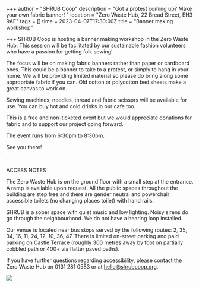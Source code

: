 +++
author = "SHRUB Coop"
description = "Got a protest coming up? Make your own fabric banner! "
location = "Zero Waste Hub, 22 Bread Street, EH3 9AF"
tags = []
time = 2023-04-07T17:30:00Z
title = "Banner making workshop"

+++
SHRUB Coop is hosting a banner making workshop in the Zero Waste Hub. This session will be facilitated by our sustainable fashion volunteers who have a passion for getting folk sewing!

The focus will be on making fabric banners rather than paper or cardboard ones. This could be a banner to take to a protest, or simply to hang in your home.  We will be providing limited material so please do bring along some appropriate fabric if you can. Old cotton or polycotton bed sheets make a great canvas to work on.

Sewing machines, needles, thread and fabric scissors will be available for use. You can buy hot and cold drinks in our cafe too.

This is a free and non-ticketed event but we would appreciate donations for fabric and to support our project going forward.

The event runs from 6:30pm to 8:30pm.

See you there!

–

ACCESS NOTES

The Zero Waste Hub is on the ground floor with a small step at the entrance. A ramp is available upon request. All the public spaces throughout the building are step free and there are gender neutral and powerchair accessible toilets (no changing places toilet) with hand rails.

SHRUB is a sober space with quiet music and low lighting. Noisy sirens do go through the neighbourhood. We do not have a hearing loop installed.

Our venue is located near bus stops served by the following routes: 2, 35, 34, 16, 11, 24, 12, 10, 36, 47. There is limited on-street parking and paid parking on Castle Terrace (roughly 300 metres away by foot on partially cobbled path or 400+ via flatter paved paths).

If you have further questions regarding accessibility, please contact the Zero Waste Hub on 0131 281 0583 or at hello@shrubcoop.org.

![](https://res.cloudinary.com/shrub-co-op/image/upload/v1680194944/shrubcoop.org/media/20220423_112903_mwfhzs.jpg)